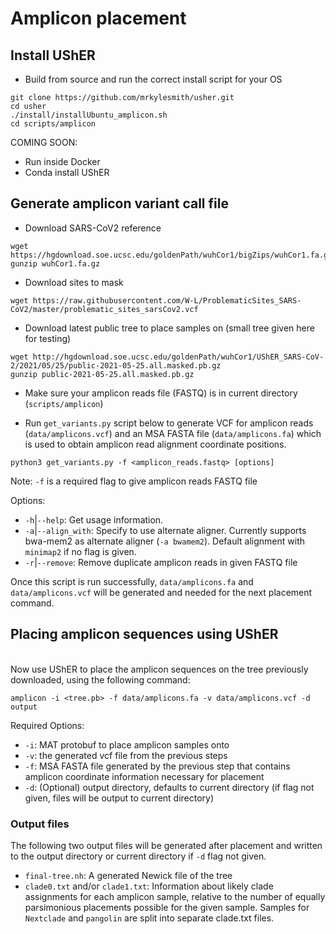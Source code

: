 # Amplicon placement

## Install UShER 
- Build from source and run the correct install script for your OS

```
git clone https://github.com/mrkylesmith/usher.git
cd usher
./install/installUbuntu_amplicon.sh
cd scripts/amplicon
```

COMING SOON:
- Run inside Docker
- Conda install UShER

## Generate amplicon variant call file

- Download SARS-CoV2 reference
```
wget https://hgdownload.soe.ucsc.edu/goldenPath/wuhCor1/bigZips/wuhCor1.fa.gz
gunzip wuhCor1.fa.gz
```

- Download sites to mask 
```
wget https://raw.githubusercontent.com/W-L/ProblematicSites_SARS-CoV2/master/problematic_sites_sarsCov2.vcf
```
- Download latest public tree to place samples on
(small tree given here for testing)
```
wget http://hgdownload.soe.ucsc.edu/goldenPath/wuhCor1/UShER_SARS-CoV-2/2021/05/25/public-2021-05-25.all.masked.pb.gz
gunzip public-2021-05-25.all.masked.pb.gz
```

- Make sure your amplicon reads file (FASTQ) is in current directory (`scripts/amplicon`)

- Run `get_variants.py` script below to generate VCF for amplicon reads (`data/amplicons.vcf`) and an MSA FASTA file (`data/amplicons.fa`) which is used to obtain amplicon read alignment coordinate positions.
```
python3 get_variants.py -f <amplicon_reads.fastq> [options]
```
Note: `-f` is a required flag to give amplicon reads FASTQ file

Options:
- `-h`|`--help`: Get usage information.
- `-a`|`--align_with`: Specify to use alternate aligner. Currently supports bwa-mem2 as alternate aligner (`-a bwamem2`). Default alignment with `minimap2` if no flag is given.
- `-r`|`--remove`: Remove duplicate amplicon reads in given FASTQ file 

Once this script is run successfully, `data/amplicons.fa` and `data/amplicons.vcf` will be generated and needed for the next placement command.


## Placing amplicon sequences using UShER
<br>
Now use UShER to place the amplicon sequences on the tree previously downloaded, using the following command:

```
amplicon -i <tree.pb> -f data/amplicons.fa -v data/amplicons.vcf -d output
```

Required Options:
- `-i`: MAT protobuf to place amplicon samples onto
- `-v`: the generated vcf file from the previous steps
- `-f`: MSA FASTA file generated by the previous step that contains amplicon coordinate information necessary for placement
- `-d`: (Optional) output directory, defaults to current directory (if flag not given, files will be output to current directory)         

### Output files
The following two output files will be generated after placement and written to the output directory or current directory if `-d` flag not given.
- `final-tree.nh`:  A generated Newick file of the tree 
- `clade0.txt` and/or `clade1.txt`: Information about likely clade assignments for each amplicon sample, relative to the number of equally parsimonious placements possible for the given sample.  Samples for `Nextclade` and `pangolin` are split into separate clade.txt files. 
 
